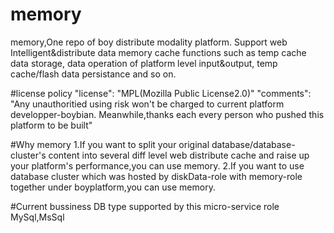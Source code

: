 # memory
memory,One repo of boy distribute modality platform. Support web Intelligent&distribute data memory cache functions such as temp cache data storage, data operation of platform level input&amp;output, temp cache/flash data persistance and so on.

#license policy
"license": "MPL(Mozilla Public License2.0)"
"comments": "Any unauthoritied using risk won't be charged to current platform developper-boybian. Meanwhile,thanks each every person who pushed this platform to be built"

#Why memory
1.If you want to split your original database/database-cluster's content into several diff level web distribute cache and raise up your platform's performance,you can use memory.
2.If you want to use database cluster which was hosted by diskData-role with memory-role together under boyplatform,you can use memory.

#Current bussiness DB type supported by this micro-service role
MySql,MsSql